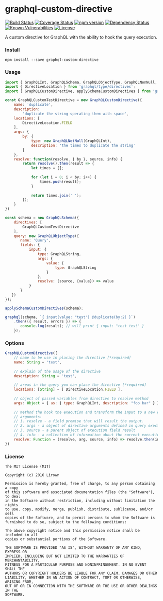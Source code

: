 # graphql-custom-directive
[![Build Status](https://travis-ci.org/lirown/graphql-custom-directive.svg?branch=master)](https://travis-ci.org/lirown/graphql-custom-directive)
[![Coverage Status](https://coveralls.io/repos/github/lirown/graphql-custom-directive/badge.svg?branch=master)](https://coveralls.io/github/lirown/graphql-custom-directive?branch=master)
[![npm version](https://badge.fury.io/js/graphql-custom-directive.svg)](https://badge.fury.io/js/graphql-custom-directive)
[![Dependency Status](https://david-dm.org/lirown/graphql-custom-directive.svg)](https://david-dm.org/lirown/graphql-custom-directive)
[![Known Vulnerabilities](https://snyk.io/test/github/lirown/graphql-custom-directive/badge.svg)](https://snyk.io/test/github/lirown/graphql-custom-directive)
[![License](http://img.shields.io/:license-mit-blue.svg)](http://doge.mit-license.org)

A custom directive for GraphQL with the ability to hook the query execution.

### Install
```
npm install --save graphql-custom-directive
```


### Usage
```javascript
import { GraphQLInt, GraphQLSchema, GraphQLObjectType, GraphQLNonNull, graphql } from 'graphql';
import { DirectiveLocation } from 'graphql/type/directives';
import { GraphQLCustomDirective, applySchemaCustomDirectives } from 'graphql-custom-directive';

const GraphQLCustomTestDirective = new GraphQLCustomDirective({
    name: 'duplicate',
    description:
        'duplicate the string sperating them with space',
    locations: [
        DirectiveLocation.FIELD
    ],
    args: {
        by: {
            type: new GraphQLNotNull(GraphQLInt),
            description: 'the times to duplicate the string'
        }
    },
    resolve: function(resolve, { by }, source, info) {
        return resolve().then(result => {      
            let times = [];
            
            for (let i = 0; i < by; i++) {
                times.push(result);
            }
            
            return times.join(' ');
        });
    }
})

const schema = new GraphQLSchema({
    directives: [
        GraphQLCustomTestDirective
    ],
    query: new GraphQLObjectType({
       name: 'Query',
       fields: {
           input: {
               type: GraphQLString,
               args: {
                   value: {
                       type: GraphQLString
                   }
               },
               resolve: (source, {value}) => value
           }
       }
   })
});

applySchemaCustomDirectives(schema);

graphql(schema, `{ input(value: "test") @duplicate(by:2) }`)
    .then(({ result, errors }) => {
       console.log(result); // will print { input: "test test" }
    });

```

### Options
```javascript
GraphQLCustomDirective({
    // name to be use in placing the directive [*required]
    name: String = 'test',
    
    // explain of the usage of the directive
    description: String = 'test',
    
    // areas in the query you can place the directive [*required]
    locations: [String] = [ DirectiveLocation.FIELD ],
    
    // object of passed variables from directive to resolve method
    args: Object = { as: { type: GraphQLInt, description: "foo bar" } } ),
    
    // method the hook the execution and transform the input to a new output  [*required]
    // arguments:
    // 1. resolve - a field promise that will result the output.
    // 2. args - a object of directive arguments defined in query exectution 
    // 3. source - a parent object of execution field result
    // 4. info - a collection of information about the current execution state
    resolve: Function = (resolve, arg, source, info) => resolve.then(input => input);
})

```
### License
```
The MIT License (MIT)

Copyright (c) 2016 Lirown

Permission is hereby granted, free of charge, to any person obtaining a copy
of this software and associated documentation files (the "Software"), to deal
in the Software without restriction, including without limitation the rights
to use, copy, modify, merge, publish, distribute, sublicense, and/or sell
copies of the Software, and to permit persons to whom the Software is
furnished to do so, subject to the following conditions:

The above copyright notice and this permission notice shall be included in all
copies or substantial portions of the Software.

THE SOFTWARE IS PROVIDED "AS IS", WITHOUT WARRANTY OF ANY KIND, EXPRESS OR
IMPLIED, INCLUDING BUT NOT LIMITED TO THE WARRANTIES OF MERCHANTABILITY,
FITNESS FOR A PARTICULAR PURPOSE AND NONINFRINGEMENT. IN NO EVENT SHALL THE
AUTHORS OR COPYRIGHT HOLDERS BE LIABLE FOR ANY CLAIM, DAMAGES OR OTHER
LIABILITY, WHETHER IN AN ACTION OF CONTRACT, TORT OR OTHERWISE, ARISING FROM,
OUT OF OR IN CONNECTION WITH THE SOFTWARE OR THE USE OR OTHER DEALINGS IN THE
SOFTWARE.
```
